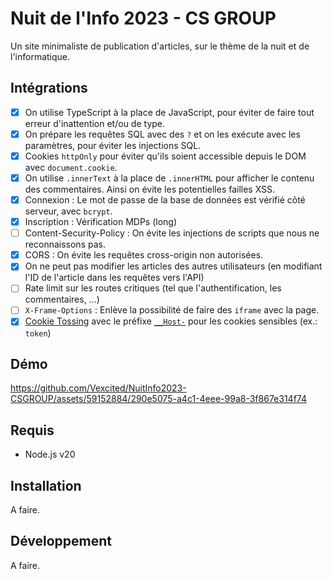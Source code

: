 # Nuit de l'Info 2023 - CS GROUP

Un site minimaliste de publication d'articles, sur le thème de la nuit et de l'informatique.

## Intégrations

- [x] On utilise TypeScript à la place de JavaScript, pour éviter de faire tout erreur d'inattention et/ou de type.
- [x] On prépare les requêtes SQL avec des `?` et on les exécute avec les paramètres, pour éviter les injections SQL.
- [x] Cookies `httpOnly` pour éviter qu'ils soient accessible depuis le DOM avec `document.cookie`.
- [x] On utilise `.innerText` à la place de `.innerHTML` pour afficher le contenu des commentaires. Ainsi on évite les potentielles failles XSS.
- [x] Connexion : Le mot de passe de la base de données est vérifié côté serveur, avec `bcrypt`.
- [x] Inscription : Vérification MDPs (long)
- [ ] Content-Security-Policy : On évite les injections de scripts que nous ne reconnaissons pas.
- [x] CORS : On évite les requêtes cross-origin non autorisées.
- [x] On ne peut pas modifier les articles des autres utilisateurs (en modifiant l'ID de l'article dans les requêtes vers l'API)
- [ ] Rate limit sur les routes critiques (tel que l'authentification, les commentaires, ...)
- [ ] `X-Frame-Options` : Enlève la possibilité de faire des `iframe` avec la page.
- [x] [Cookie Tossing](https://book.hacktricks.xyz/pentesting-web/hacking-with-cookies/cookie-tossing) avec le préfixe [`__Host-`](https://developer.mozilla.org/en-US/docs/Web/HTTP/Headers/Set-Cookie#secure) pour les cookies sensibles (ex.: `token`)

## Démo

https://github.com/Vexcited/NuitInfo2023-CSGROUP/assets/59152884/290e5075-a4c1-4eee-99a8-3f867e314f74

## Requis

- Node.js v20

## Installation

A faire.

## Développement

A faire.
